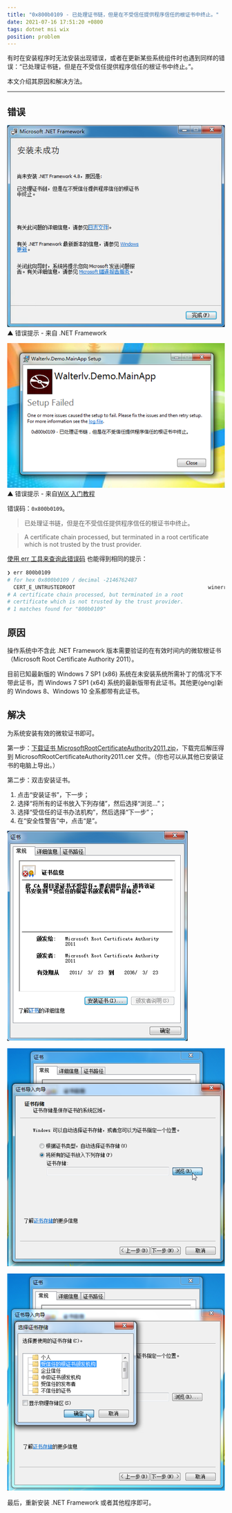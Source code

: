 ```yaml
---
title: "0x800b0109 - 已处理证书链，但是在不受信任提供程序信任的根证书中终止。"
date: 2021-07-16 17:51:20 +0800
tags: dotnet msi wix
position: problem
---
```


有时在安装程序时无法安装出现错误，或者在更新某些系统组件时也遇到同样的错误：“已处理证书链，但是在不受信任提供程序信任的根证书中终止。”。

本文介绍其原因和解决方法。

---

<div id="toc"></div>

## 错误

![错误提示 - 来自 .NET Framework](/static/posts/2021-07-16-17-41-15.png)  
▲ 错误提示 - 来自 .NET Framework

![错误提示 - 来自 WiX 入门教程](/static/posts/2021-07-16-17-34-52.png)  
▲ 错误提示 - 来自[WiX 入门教程](/post/getting-started-with-wix-toolset)

错误码：`0x800b0109`。

> 已处理证书链，但是在不受信任提供程序信任的根证书中终止。

> A certificate chain processed, but terminated in a root certificate which is not trusted by the trust provider.

[使用 err 工具来查询此错误码](https://blog.walterlv.com/post/hresult-in-windows.html) 也能得到相同的提示：

```powershell
❯ err 800b0109
# for hex 0x800b0109 / decimal -2146762487
  CERT_E_UNTRUSTEDROOT                                           winerror.h
# A certificate chain processed, but terminated in a root
# certificate which is not trusted by the trust provider.
# 1 matches found for "800b0109"
```

## 原因

操作系统中不含此 .NET Framework 版本需要验证的在有效时间内的微软根证书（Microsoft Root Certificate Authority 2011）。

目前已知最新版的 Windows 7 SP1 (x86) 系统在未安装系统所需补丁的情况下不带此证书，而 Windows 7 SP1 (x64) 系统的最新版带有此证书。其他更(gèng)新的 Windows 8、Windows 10 全系都带有此证书。

## 解决

为系统安装有效的微软证书即可。

第一步：[下载证书 MicrosoftRootCertificateAuthority2011.zip](/static/attachments/MicrosoftRootCertificateAuthority2011.zip)，下载完后解压得到 MicrosoftRootCertificateAuthority2011.cer 文件。（你也可以从其他已安装证书的电脑上导出。）

第二步：双击安装证书。

1. 点击“安装证书”，下一步；
1. 选择“将所有的证书放入下列存储”，然后选择“浏览...”；
1. 选择“受信任的证书办法机构”，然后选择“下一步”；
1. 在“安全性警告”中，点击“是”。

![双击证书文件](/static/posts/2021-07-16-17-44-14.png)

![打开导入向导](/static/posts/2021-07-16-17-44-23.png)

![选择存储位置](/static/posts/2021-07-16-17-44-29.png)

最后，重新安装 .NET Framework 或者其他程序即可。

